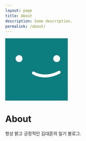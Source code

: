 ```yaml
---
layout: page
title: About
description: Some description.
permalink: /about/
---
```


<img class="img-rounded" src="/assets/img/uploads/profile.png" alt="Thiago Rossener" width="200">

# About

항상 밝고 긍정적인 김대훈의 일기 블로그.
